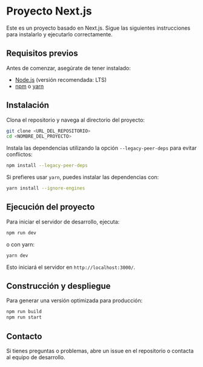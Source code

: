 # Proyecto Next.js

Este es un proyecto basado en Next.js. Sigue las siguientes instrucciones para instalarlo y ejecutarlo correctamente.

## Requisitos previos

Antes de comenzar, asegúrate de tener instalado:
- [Node.js](https://nodejs.org/) (versión recomendada: LTS)
- [npm](https://www.npmjs.com/) o [yarn](https://yarnpkg.com/)

## Instalación

Clona el repositorio y navega al directorio del proyecto:

```sh
git clone <URL_DEL_REPOSITORIO>
cd <NOMBRE_DEL_PROYECTO>
```

Instala las dependencias utilizando la opción `--legacy-peer-deps` para evitar conflictos:

```sh
npm install --legacy-peer-deps
```

Si prefieres usar `yarn`, puedes instalar las dependencias con:

```sh
yarn install --ignore-engines
```

## Ejecución del proyecto

Para iniciar el servidor de desarrollo, ejecuta:

```sh
npm run dev
```

o con yarn:

```sh
yarn dev
```

Esto iniciará el servidor en `http://localhost:3000/`.

## Construcción y despliegue

Para generar una versión optimizada para producción:

```sh
npm run build
npm run start
```

## Contacto

Si tienes preguntas o problemas, abre un issue en el repositorio o contacta al equipo de desarrollo.